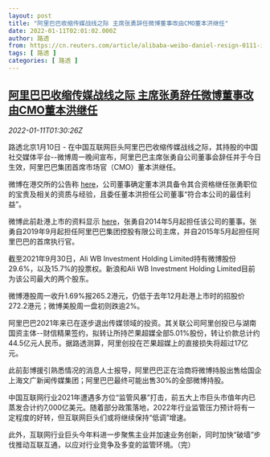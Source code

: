 ```yaml
---
layout: post
title: "阿里巴巴收缩传媒战线之际 主席张勇辞任微博董事改由CMO董本洪继任"
date: 2022-01-11T02:01:02.000Z
author: 路透
from: https://cn.reuters.com/article/alibaba-weibo-daniel-resign-0111-idCNKBS2JL04B
tags: [ 路透 ]
categories: [ 路透 ]
---
```

<!--1641866462000-->
[阿里巴巴收缩传媒战线之际 主席张勇辞任微博董事改由CMO董本洪继任](https://cn.reuters.com/article/alibaba-weibo-daniel-resign-0111-idCNKBS2JL04B)
------

<div>
<div><i>2022-01-11T01:30:26Z</i></div><p>路透北京1月10日 - 在中国互联网巨头阿里巴巴收缩传媒战线之际，其持股的中国社交媒体平台--微博周一晚间宣布，阿里巴巴主席张勇自公司董事会辞任并于今日生效，阿里巴巴集团首席市场官（CMO）董本洪继任。</p><p>微博在港交所的公告称 <a href="https://www1.hkexnews.hk/listedco/listconews/sehk/2022/0110/2022011001129_c.pdf">here</a>，公司董事确定董本洪具备令其合资格继任张勇职位的宝贵及相关的资质与经验，且委任董本洪担任公司董事“符合本公司的最佳利益”。</p><p>微博此前赴港上市的资料显示 <a href="https://www1.hkexnews.hk/listedco/listconews/sehk/2021/1208/sehk21111800895_c.pdf">here</a>，张勇自2014年5月起担任该公司的董事。张勇自2019年9月起担任阿里巴巴集团控股有限公司主席，并自2015年5月起担任阿里巴巴的首席执行官。</p><p>截至2021年9月30日，Ali WB Investment Holding Limited持有微博股份29.6%，以及15.7%的投票权。新浪和Ali WB Investment Holding Limited目前为该公司最大的两个股东。</p><p>微博港股周一收升1.69%报265.2港元，仍低于去年12月赴港上市时的招股价272.2港元；微博美股周一盘初则跌逾2%。</p><p>阿里巴巴2021年来已在逐步退出传媒领域的投资。其关联公司阿里创投已与湖南国资主体--财信精果签约，拟转让所持芒果超媒全部5.01%股份，转让价款总计约44.5亿元人民币。据路透测算，阿里创投在芒果超媒上的直接损失将超过17亿元。</p><p>此前彭博援引熟悉情况的消息人士报导，阿里巴巴正在洽商将微博持股出售给国企上海文广新闻传媒集团；阿里巴巴最终可能出售30%的全部微博持股。</p><p>中国互联网行业2021年遭遇多方位“监管风暴”打击，前五大上市巨头市值年内已蒸发合计约7,000亿美元。随着部分政策落地，2022年行业监管压力预计将有一定程度的好转，但互联网巨头们或将继续保持“低调”增速。</p><p>此外，互联网行业巨头今年料进一步聚焦主业并加速业务创新，同时加快“破墙”步伐推动互联互通，以应对行业竞争及多变的监管环境。（完）</p>
</div>

